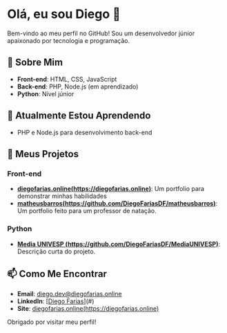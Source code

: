 # Olá, eu sou Diego 👋

Bem-vindo ao meu perfil no GitHub! Sou um desenvolvedor júnior apaixonado por tecnologia e programação.

## 🚀 Sobre Mim

- **Front-end**: HTML, CSS, JavaScript
- **Back-end**: PHP, Node.js (em aprendizado)
- **Python**: Nível júnior

## 🌱 Atualmente Estou Aprendendo

- PHP e Node.js para desenvolvimento back-end

## 📂 Meus Projetos

### Front-end

- **[diegofarias.online(https://diegofarias.online)](#)**: Um portfolio para demonstrar minhas habilidades
- **[matheusbarros(https://github.com/DiegoFariasDF/matheusbarros)](#)**: Um portfolio feito para um professor de natação.

### Python

- **[Media UNIVESP (https://github.com/DiegoFariasDF/MediaUNIVESP)](#)**: Descrição curta do projeto.

## 📫 Como Me Encontrar

- **Email**: diego.dev@diegofarias.online
- **LinkedIn**: [[Diego Farias](https://www.linkedin.com/in/diego-farias-05378a216/)](#)
- **Site**: [diegofarias.online(https://diegofarias.online)](#)

Obrigado por visitar meu perfil!
